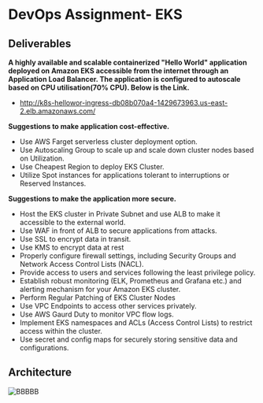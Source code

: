 # DevOps Assignment- EKS

## Deliverables

**A highly available and scalable containerized "Hello World" application deployed on Amazon EKS accessible from the internet through an Application Load Balancer. The application is configured to autoscale based on CPU utilisation(70% CPU). Below is the Link.**
-  http://k8s-hellowor-ingress-db08b070a4-1429673963.us-east-2.elb.amazonaws.com/

**Suggestions to make application cost-effective.**
- Use AWS Farget serverless cluster deployment option.
- Use Autoscaling Group to scale up and scale down cluster nodes based on Utilization.
- Use Cheapest Region to deploy EKS Cluster.
- Utilize Spot instances for applications tolerant to interruptions or Reserved Instances.

**Suggestions to make the application more secure.**
- Host the EKS cluster in Private Subnet and use ALB to make it accessible to the external world.
- Use WAF in front of ALB to secure applications from attacks.
- Use SSL to encrypt data in transit.
- Use KMS to encrypt data at rest
- Properly configure firewall settings, including Security Groups and Network Access Control Lists (NACL).
- Provide access to users and services following the least privilege policy.
- Establish robust monitoring (ELK, Prometheus and Grafana etc.) and alerting mechanism for your Amazon EKS cluster.
- Perform Regular Patching of EKS Cluster Nodes
- Use VPC Endpoints to access other services privately.
- Use AWS Gaurd Duty to monitor VPC flow logs.
- Implement EKS namespaces and ACLs (Access Control Lists) to restrict access within the cluster.
- Use secret and config maps for securely storing sensitive data and configurations.

## Architecture

![BBBBB](https://github.com/14Rahul/Prodigal-EKS/assets/48749887/4e4d3155-c905-4417-8035-cd7956a30201)

